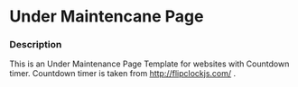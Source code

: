 # Under Maintencane Page

### Description

This is an Under Maintenance Page Template for websites with Countdown timer. Countdown timer is taken from http://flipclockjs.com/ .

